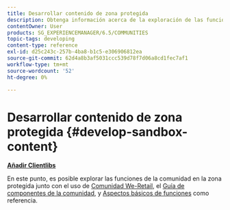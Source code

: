 ```yaml
---
title: Desarrollar contenido de zona protegida
description: Obtenga información acerca de la exploración de las funciones de la comunidad en el entorno limitado, junto con la Guía de componentes de la comunidad y los Aspectos básicos para referencia.
contentOwner: User
products: SG_EXPERIENCEMANAGER/6.5/COMMUNITIES
topic-tags: developing
content-type: reference
exl-id: d25c243c-257b-4ba8-b1c5-e306906812ea
source-git-commit: 62d4a8b3af5031ccc539d78f7d06a8cd1fec7af1
workflow-type: tm+mt
source-wordcount: '52'
ht-degree: 0%

---
```


# Desarrollar contenido de zona protegida  {#develop-sandbox-content}

**[Añadir Clientlibs](add-clientlibs.md)**

En este punto, es posible explorar las funciones de la comunidad en la zona protegida junto con el uso de [Comunidad We-Retail](../../help/sites-developing/we-retail.md), el [Guía de componentes de la comunidad](components-guide.md), y [Aspectos básicos de funciones](essentials.md) como referencia.
